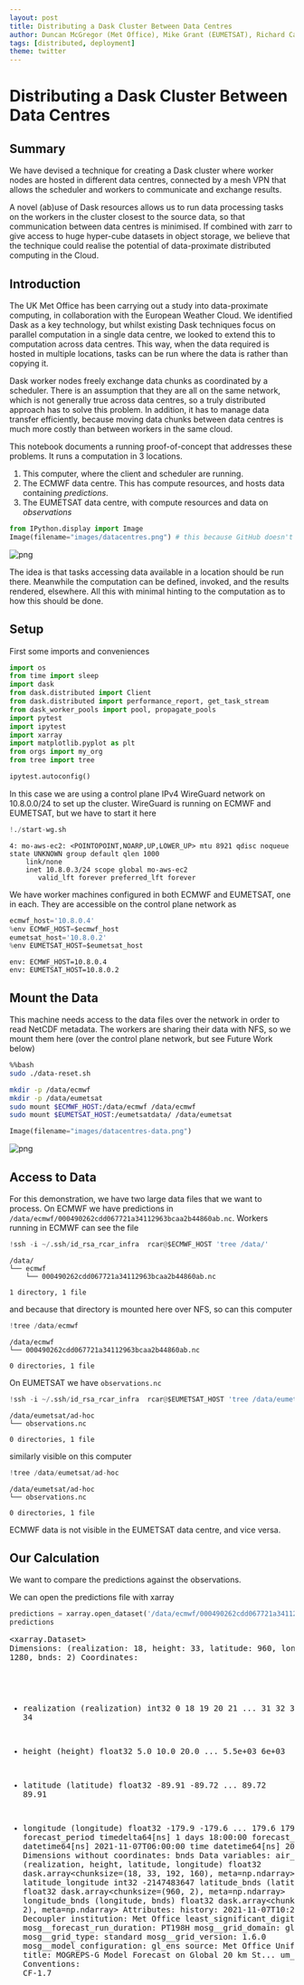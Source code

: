 ```yaml
---
layout: post
title: Distributing a Dask Cluster Between Data Centres
author: Duncan McGregor (Met Office), Mike Grant (EUMETSAT), Richard Care (Met Office) 
tags: [distributed, deployment]
theme: twitter
---
```

# Distributing a Dask Cluster Between Data Centres

## Summary

We have devised a technique for creating a Dask cluster where worker nodes are hosted in different data centres, connected by a mesh VPN that allows the scheduler and workers to communicate and exchange results. 

A novel (ab)use of Dask resources allows us to run data processing tasks on the workers in the cluster closest to the source data, so that communication between data centres is minimised. If combined with zarr to give access to huge hyper-cube datasets in object storage, we believe that the technique could realise the potential of data-proximate distributed computing in the Cloud.

## Introduction

The UK Met Office has been carrying out a study into data-proximate computing, in collaboration with the European Weather Cloud. We identified Dask as a key technology, but whilst existing Dask techniques focus on parallel computation in a single data centre, we looked to extend this to computation across data centres. This way, when the data required is hosted in multiple locations, tasks can be run where the data is rather than copying it.

Dask worker nodes freely exchange data chunks as coordinated by a scheduler. There is an assumption that they are all on the same network, which is not generally true across data centres, so a truly distributed approach has to solve this problem. In addition, it has to manage data transfer efficiently, because moving data chunks between data centres is much more costly than between workers in the same cloud.

This notebook documents a running proof-of-concept that addresses these problems. It runs a computation in 3 locations.

1. This computer, where the client and scheduler are running.
2. The ECMWF data centre. This has compute resources, and hosts data containing *predictions*.
3. The EUMETSAT data centre, with compute resources and data on *observations*


```python
from IPython.display import Image
Image(filename="images/datacentres.png") # this because GitHub doesn't render markup images in private repos
```




    
![png](/images/dask-multi-cloud_1_0.png)
    



The idea is that tasks accessing data available in a location should be run there. Meanwhile the computation can be defined, invoked, and the results rendered, elsewhere. All this with minimal hinting to the computation as to how this should be done.

## Setup 

First some imports and conveniences


```python
import os
from time import sleep
import dask
from dask.distributed import Client
from dask.distributed import performance_report, get_task_stream
from dask_worker_pools import pool, propagate_pools
import pytest
import ipytest
import xarray
import matplotlib.pyplot as plt
from orgs import my_org
from tree import tree

ipytest.autoconfig()
```

In this case we are using a control plane IPv4 WireGuard network on 10.8.0.0/24 to set up the cluster. WireGuard is running on ECMWF and EUMETSAT, but we have to start it here


```python
!./start-wg.sh
```

    4: mo-aws-ec2: <POINTOPOINT,NOARP,UP,LOWER_UP> mtu 8921 qdisc noqueue state UNKNOWN group default qlen 1000
        link/none 
        inet 10.8.0.3/24 scope global mo-aws-ec2
           valid_lft forever preferred_lft forever


We have worker machines configured in both ECMWF and EUMETSAT, one in each. They are accessible on the control plane network as


```python
ecmwf_host='10.8.0.4'
%env ECMWF_HOST=$ecmwf_host
eumetsat_host='10.8.0.2'
%env EUMETSAT_HOST=$eumetsat_host
```

    env: ECMWF_HOST=10.8.0.4
    env: EUMETSAT_HOST=10.8.0.2


## Mount the Data

This machine needs access to the data files over the network in order to read NetCDF metadata. The workers are sharing their data with NFS, so we mount them here (over the control plane network, but see Future Work below)


```bash
%%bash
sudo ./data-reset.sh

mkdir -p /data/ecmwf
mkdir -p /data/eumetsat
sudo mount $ECMWF_HOST:/data/ecmwf /data/ecmwf
sudo mount $EUMETSAT_HOST:/eumetsatdata/ /data/eumetsat
```


```python
Image(filename="images/datacentres-data.png")
```




    
![png](/images/dask-multi-cloud_11_0.png)
    



## Access to Data

For this demonstration, we have two large data files that we want to process. On ECMWF we have predictions in `/data/ecmwf/000490262cdd067721a34112963bcaa2b44860ab.nc`. Workers running in ECMWF can see the file


```python
!ssh -i ~/.ssh/id_rsa_rcar_infra  rcar@$ECMWF_HOST 'tree /data/'
```

    /data/
    └── ecmwf
        └── 000490262cdd067721a34112963bcaa2b44860ab.nc
    
    1 directory, 1 file


and because that directory is mounted here over NFS, so can this computer


```python
!tree /data/ecmwf
```

    /data/ecmwf
    └── 000490262cdd067721a34112963bcaa2b44860ab.nc
    
    0 directories, 1 file


On EUMETSAT we have `observations.nc`


```python
!ssh -i ~/.ssh/id_rsa_rcar_infra  rcar@$EUMETSAT_HOST 'tree /data/eumetsat/ad-hoc'
```

    /data/eumetsat/ad-hoc
    └── observations.nc
    
    0 directories, 1 file


similarly visible on this computer


```python
!tree /data/eumetsat/ad-hoc
```

    /data/eumetsat/ad-hoc
    └── observations.nc
    
    0 directories, 1 file


ECMWF data is not visible in the EUMETSAT data centre, and vice versa.

## Our Calculation

We want to compare the predictions against the observations.

We can open the predictions file with xarray


```python
predictions = xarray.open_dataset('/data/ecmwf/000490262cdd067721a34112963bcaa2b44860ab.nc').chunk('auto')
predictions
```




<div><svg style="position: absolute; width: 0; height: 0; overflow: hidden">
<defs>
<symbol id="icon-database" viewBox="0 0 32 32">
<path d="M16 0c-8.837 0-16 2.239-16 5v4c0 2.761 7.163 5 16 5s16-2.239 16-5v-4c0-2.761-7.163-5-16-5z"></path>
<path d="M16 17c-8.837 0-16-2.239-16-5v6c0 2.761 7.163 5 16 5s16-2.239 16-5v-6c0 2.761-7.163 5-16 5z"></path>
<path d="M16 26c-8.837 0-16-2.239-16-5v6c0 2.761 7.163 5 16 5s16-2.239 16-5v-6c0 2.761-7.163 5-16 5z"></path>
</symbol>
<symbol id="icon-file-text2" viewBox="0 0 32 32">
<path d="M28.681 7.159c-0.694-0.947-1.662-2.053-2.724-3.116s-2.169-2.030-3.116-2.724c-1.612-1.182-2.393-1.319-2.841-1.319h-15.5c-1.378 0-2.5 1.121-2.5 2.5v27c0 1.378 1.122 2.5 2.5 2.5h23c1.378 0 2.5-1.122 2.5-2.5v-19.5c0-0.448-0.137-1.23-1.319-2.841zM24.543 5.457c0.959 0.959 1.712 1.825 2.268 2.543h-4.811v-4.811c0.718 0.556 1.584 1.309 2.543 2.268zM28 29.5c0 0.271-0.229 0.5-0.5 0.5h-23c-0.271 0-0.5-0.229-0.5-0.5v-27c0-0.271 0.229-0.5 0.5-0.5 0 0 15.499-0 15.5 0v7c0 0.552 0.448 1 1 1h7v19.5z"></path>
<path d="M23 26h-14c-0.552 0-1-0.448-1-1s0.448-1 1-1h14c0.552 0 1 0.448 1 1s-0.448 1-1 1z"></path>
<path d="M23 22h-14c-0.552 0-1-0.448-1-1s0.448-1 1-1h14c0.552 0 1 0.448 1 1s-0.448 1-1 1z"></path>
<path d="M23 18h-14c-0.552 0-1-0.448-1-1s0.448-1 1-1h14c0.552 0 1 0.448 1 1s-0.448 1-1 1z"></path>
</symbol>
</defs>
</svg>
<style>/* CSS stylesheet for displaying xarray objects in jupyterlab.
 *
 */

:root {
  --xr-font-color0: var(--jp-content-font-color0, rgba(0, 0, 0, 1));
  --xr-font-color2: var(--jp-content-font-color2, rgba(0, 0, 0, 0.54));
  --xr-font-color3: var(--jp-content-font-color3, rgba(0, 0, 0, 0.38));
  --xr-border-color: var(--jp-border-color2, #e0e0e0);
  --xr-disabled-color: var(--jp-layout-color3, #bdbdbd);
  --xr-background-color: var(--jp-layout-color0, white);
  --xr-background-color-row-even: var(--jp-layout-color1, white);
  --xr-background-color-row-odd: var(--jp-layout-color2, #eeeeee);
}

html[theme=dark],
body.vscode-dark {
  --xr-font-color0: rgba(255, 255, 255, 1);
  --xr-font-color2: rgba(255, 255, 255, 0.54);
  --xr-font-color3: rgba(255, 255, 255, 0.38);
  --xr-border-color: #1F1F1F;
  --xr-disabled-color: #515151;
  --xr-background-color: #111111;
  --xr-background-color-row-even: #111111;
  --xr-background-color-row-odd: #313131;
}

.xr-wrap {
  display: block !important;
  min-width: 300px;
  max-width: 700px;
}

.xr-text-repr-fallback {
  /* fallback to plain text repr when CSS is not injected (untrusted notebook) */
  display: none;
}

.xr-header {
  padding-top: 6px;
  padding-bottom: 6px;
  margin-bottom: 4px;
  border-bottom: solid 1px var(--xr-border-color);
}

.xr-header > div,
.xr-header > ul {
  display: inline;
  margin-top: 0;
  margin-bottom: 0;
}

.xr-obj-type,
.xr-array-name {
  margin-left: 2px;
  margin-right: 10px;
}

.xr-obj-type {
  color: var(--xr-font-color2);
}

.xr-sections {
  padding-left: 0 !important;
  display: grid;
  grid-template-columns: 150px auto auto 1fr 20px 20px;
}

.xr-section-item {
  display: contents;
}

.xr-section-item input {
  display: none;
}

.xr-section-item input + label {
  color: var(--xr-disabled-color);
}

.xr-section-item input:enabled + label {
  cursor: pointer;
  color: var(--xr-font-color2);
}

.xr-section-item input:enabled + label:hover {
  color: var(--xr-font-color0);
}

.xr-section-summary {
  grid-column: 1;
  color: var(--xr-font-color2);
  font-weight: 500;
}

.xr-section-summary > span {
  display: inline-block;
  padding-left: 0.5em;
}

.xr-section-summary-in:disabled + label {
  color: var(--xr-font-color2);
}

.xr-section-summary-in + label:before {
  display: inline-block;
  content: '►';
  font-size: 11px;
  width: 15px;
  text-align: center;
}

.xr-section-summary-in:disabled + label:before {
  color: var(--xr-disabled-color);
}

.xr-section-summary-in:checked + label:before {
  content: '▼';
}

.xr-section-summary-in:checked + label > span {
  display: none;
}

.xr-section-summary,
.xr-section-inline-details {
  padding-top: 4px;
  padding-bottom: 4px;
}

.xr-section-inline-details {
  grid-column: 2 / -1;
}

.xr-section-details {
  display: none;
  grid-column: 1 / -1;
  margin-bottom: 5px;
}

.xr-section-summary-in:checked ~ .xr-section-details {
  display: contents;
}

.xr-array-wrap {
  grid-column: 1 / -1;
  display: grid;
  grid-template-columns: 20px auto;
}

.xr-array-wrap > label {
  grid-column: 1;
  vertical-align: top;
}

.xr-preview {
  color: var(--xr-font-color3);
}

.xr-array-preview,
.xr-array-data {
  padding: 0 5px !important;
  grid-column: 2;
}

.xr-array-data,
.xr-array-in:checked ~ .xr-array-preview {
  display: none;
}

.xr-array-in:checked ~ .xr-array-data,
.xr-array-preview {
  display: inline-block;
}

.xr-dim-list {
  display: inline-block !important;
  list-style: none;
  padding: 0 !important;
  margin: 0;
}

.xr-dim-list li {
  display: inline-block;
  padding: 0;
  margin: 0;
}

.xr-dim-list:before {
  content: '(';
}

.xr-dim-list:after {
  content: ')';
}

.xr-dim-list li:not(:last-child):after {
  content: ',';
  padding-right: 5px;
}

.xr-has-index {
  font-weight: bold;
}

.xr-var-list,
.xr-var-item {
  display: contents;
}

.xr-var-item > div,
.xr-var-item label,
.xr-var-item > .xr-var-name span {
  background-color: var(--xr-background-color-row-even);
  margin-bottom: 0;
}

.xr-var-item > .xr-var-name:hover span {
  padding-right: 5px;
}

.xr-var-list > li:nth-child(odd) > div,
.xr-var-list > li:nth-child(odd) > label,
.xr-var-list > li:nth-child(odd) > .xr-var-name span {
  background-color: var(--xr-background-color-row-odd);
}

.xr-var-name {
  grid-column: 1;
}

.xr-var-dims {
  grid-column: 2;
}

.xr-var-dtype {
  grid-column: 3;
  text-align: right;
  color: var(--xr-font-color2);
}

.xr-var-preview {
  grid-column: 4;
}

.xr-var-name,
.xr-var-dims,
.xr-var-dtype,
.xr-preview,
.xr-attrs dt {
  white-space: nowrap;
  overflow: hidden;
  text-overflow: ellipsis;
  padding-right: 10px;
}

.xr-var-name:hover,
.xr-var-dims:hover,
.xr-var-dtype:hover,
.xr-attrs dt:hover {
  overflow: visible;
  width: auto;
  z-index: 1;
}

.xr-var-attrs,
.xr-var-data {
  display: none;
  background-color: var(--xr-background-color) !important;
  padding-bottom: 5px !important;
}

.xr-var-attrs-in:checked ~ .xr-var-attrs,
.xr-var-data-in:checked ~ .xr-var-data {
  display: block;
}

.xr-var-data > table {
  float: right;
}

.xr-var-name span,
.xr-var-data,
.xr-attrs {
  padding-left: 25px !important;
}

.xr-attrs,
.xr-var-attrs,
.xr-var-data {
  grid-column: 1 / -1;
}

dl.xr-attrs {
  padding: 0;
  margin: 0;
  display: grid;
  grid-template-columns: 125px auto;
}

.xr-attrs dt,
.xr-attrs dd {
  padding: 0;
  margin: 0;
  float: left;
  padding-right: 10px;
  width: auto;
}

.xr-attrs dt {
  font-weight: normal;
  grid-column: 1;
}

.xr-attrs dt:hover span {
  display: inline-block;
  background: var(--xr-background-color);
  padding-right: 10px;
}

.xr-attrs dd {
  grid-column: 2;
  white-space: pre-wrap;
  word-break: break-all;
}

.xr-icon-database,
.xr-icon-file-text2 {
  display: inline-block;
  vertical-align: middle;
  width: 1em;
  height: 1.5em !important;
  stroke-width: 0;
  stroke: currentColor;
  fill: currentColor;
}
</style><pre class='xr-text-repr-fallback'>&lt;xarray.Dataset&gt;
Dimensions:                  (realization: 18, height: 33, latitude: 960,
                              longitude: 1280, bnds: 2)
Coordinates:
  * realization              (realization) int32 0 18 19 20 21 ... 31 32 33 34
  * height                   (height) float32 5.0 10.0 20.0 ... 5.5e+03 6e+03
  * latitude                 (latitude) float32 -89.91 -89.72 ... 89.72 89.91
  * longitude                (longitude) float32 -179.9 -179.6 ... 179.6 179.9
    forecast_period          timedelta64[ns] 1 days 18:00:00
    forecast_reference_time  datetime64[ns] 2021-11-07T06:00:00
    time                     datetime64[ns] 2021-11-09
Dimensions without coordinates: bnds
Data variables:
    air_pressure             (realization, height, latitude, longitude) float32 dask.array&lt;chunksize=(18, 33, 192, 160), meta=np.ndarray&gt;
    latitude_longitude       int32 -2147483647
    latitude_bnds            (latitude, bnds) float32 dask.array&lt;chunksize=(960, 2), meta=np.ndarray&gt;
    longitude_bnds           (longitude, bnds) float32 dask.array&lt;chunksize=(1280, 2), meta=np.ndarray&gt;
Attributes:
    history:                      2021-11-07T10:27:38Z: StaGE Decoupler
    institution:                  Met Office
    least_significant_digit:      1
    mosg__forecast_run_duration:  PT198H
    mosg__grid_domain:            global
    mosg__grid_type:              standard
    mosg__grid_version:           1.6.0
    mosg__model_configuration:    gl_ens
    source:                       Met Office Unified Model
    title:                        MOGREPS-G Model Forecast on Global 20 km St...
    um_version:                   11.5
    Conventions:                  CF-1.7</pre><div class='xr-wrap' style='display:none'><div class='xr-header'><div class='xr-obj-type'>xarray.Dataset</div></div><ul class='xr-sections'><li class='xr-section-item'><input id='section-bc5449f0-90af-424e-9f0b-ad7b4a4cff2a' class='xr-section-summary-in' type='checkbox' disabled ><label for='section-bc5449f0-90af-424e-9f0b-ad7b4a4cff2a' class='xr-section-summary'  title='Expand/collapse section'>Dimensions:</label><div class='xr-section-inline-details'><ul class='xr-dim-list'><li><span class='xr-has-index'>realization</span>: 18</li><li><span class='xr-has-index'>height</span>: 33</li><li><span class='xr-has-index'>latitude</span>: 960</li><li><span class='xr-has-index'>longitude</span>: 1280</li><li><span>bnds</span>: 2</li></ul></div><div class='xr-section-details'></div></li><li class='xr-section-item'><input id='section-4e207e47-315a-4558-be61-213bf59d8304' class='xr-section-summary-in' type='checkbox'  checked><label for='section-4e207e47-315a-4558-be61-213bf59d8304' class='xr-section-summary' >Coordinates: <span>(7)</span></label><div class='xr-section-inline-details'></div><div class='xr-section-details'><ul class='xr-var-list'><li class='xr-var-item'><div class='xr-var-name'><span class='xr-has-index'>realization</span></div><div class='xr-var-dims'>(realization)</div><div class='xr-var-dtype'>int32</div><div class='xr-var-preview xr-preview'>0 18 19 20 21 22 ... 30 31 32 33 34</div><input id='attrs-f467d78b-95be-4c55-9e92-6d4899a192ed' class='xr-var-attrs-in' type='checkbox' ><label for='attrs-f467d78b-95be-4c55-9e92-6d4899a192ed' title='Show/Hide attributes'><svg class='icon xr-icon-file-text2'><use xlink:href='#icon-file-text2'></use></svg></label><input id='data-c16b4df1-fcc4-42f4-a489-d36547174cb9' class='xr-var-data-in' type='checkbox'><label for='data-c16b4df1-fcc4-42f4-a489-d36547174cb9' title='Show/Hide data repr'><svg class='icon xr-icon-database'><use xlink:href='#icon-database'></use></svg></label><div class='xr-var-attrs'><dl class='xr-attrs'><dt><span>units :</span></dt><dd>1</dd><dt><span>standard_name :</span></dt><dd>realization</dd></dl></div><div class='xr-var-data'><pre>array([ 0, 18, 19, 20, 21, 22, 23, 24, 25, 26, 27, 28, 29, 30, 31, 32, 33, 34],
      dtype=int32)</pre></div></li><li class='xr-var-item'><div class='xr-var-name'><span class='xr-has-index'>height</span></div><div class='xr-var-dims'>(height)</div><div class='xr-var-dtype'>float32</div><div class='xr-var-preview xr-preview'>5.0 10.0 20.0 ... 5.5e+03 6e+03</div><input id='attrs-ad48af67-f146-409b-af6d-dbda8aa9234e' class='xr-var-attrs-in' type='checkbox' ><label for='attrs-ad48af67-f146-409b-af6d-dbda8aa9234e' title='Show/Hide attributes'><svg class='icon xr-icon-file-text2'><use xlink:href='#icon-file-text2'></use></svg></label><input id='data-a0250811-cf45-4916-a28c-c4ea418c64cd' class='xr-var-data-in' type='checkbox'><label for='data-a0250811-cf45-4916-a28c-c4ea418c64cd' title='Show/Hide data repr'><svg class='icon xr-icon-database'><use xlink:href='#icon-database'></use></svg></label><div class='xr-var-attrs'><dl class='xr-attrs'><dt><span>axis :</span></dt><dd>Z</dd><dt><span>units :</span></dt><dd>m</dd><dt><span>standard_name :</span></dt><dd>height</dd><dt><span>positive :</span></dt><dd>up</dd></dl></div><div class='xr-var-data'><pre>array([5.00e+00, 1.00e+01, 2.00e+01, 3.00e+01, 5.00e+01, 7.50e+01, 1.00e+02,
       1.50e+02, 2.00e+02, 2.50e+02, 3.00e+02, 4.00e+02, 5.00e+02, 6.00e+02,
       7.00e+02, 8.00e+02, 1.00e+03, 1.25e+03, 1.50e+03, 1.75e+03, 2.00e+03,
       2.25e+03, 2.50e+03, 2.75e+03, 3.00e+03, 3.25e+03, 3.50e+03, 3.75e+03,
       4.00e+03, 4.50e+03, 5.00e+03, 5.50e+03, 6.00e+03], dtype=float32)</pre></div></li><li class='xr-var-item'><div class='xr-var-name'><span class='xr-has-index'>latitude</span></div><div class='xr-var-dims'>(latitude)</div><div class='xr-var-dtype'>float32</div><div class='xr-var-preview xr-preview'>-89.91 -89.72 ... 89.72 89.91</div><input id='attrs-bad4c20c-56e5-44a8-b568-d65cc2455d04' class='xr-var-attrs-in' type='checkbox' ><label for='attrs-bad4c20c-56e5-44a8-b568-d65cc2455d04' title='Show/Hide attributes'><svg class='icon xr-icon-file-text2'><use xlink:href='#icon-file-text2'></use></svg></label><input id='data-a0ddf18b-51a1-4c71-b633-f3f72fe442ee' class='xr-var-data-in' type='checkbox'><label for='data-a0ddf18b-51a1-4c71-b633-f3f72fe442ee' title='Show/Hide data repr'><svg class='icon xr-icon-database'><use xlink:href='#icon-database'></use></svg></label><div class='xr-var-attrs'><dl class='xr-attrs'><dt><span>axis :</span></dt><dd>Y</dd><dt><span>bounds :</span></dt><dd>latitude_bnds</dd><dt><span>units :</span></dt><dd>degrees_north</dd><dt><span>standard_name :</span></dt><dd>latitude</dd></dl></div><div class='xr-var-data'><pre>array([-89.90625, -89.71875, -89.53125, ...,  89.53125,  89.71875,  89.90625],
      dtype=float32)</pre></div></li><li class='xr-var-item'><div class='xr-var-name'><span class='xr-has-index'>longitude</span></div><div class='xr-var-dims'>(longitude)</div><div class='xr-var-dtype'>float32</div><div class='xr-var-preview xr-preview'>-179.9 -179.6 ... 179.6 179.9</div><input id='attrs-9fc5cef3-d210-4699-b38c-21e0b3a2338c' class='xr-var-attrs-in' type='checkbox' ><label for='attrs-9fc5cef3-d210-4699-b38c-21e0b3a2338c' title='Show/Hide attributes'><svg class='icon xr-icon-file-text2'><use xlink:href='#icon-file-text2'></use></svg></label><input id='data-891400b1-59f7-4fb0-8342-15533870b184' class='xr-var-data-in' type='checkbox'><label for='data-891400b1-59f7-4fb0-8342-15533870b184' title='Show/Hide data repr'><svg class='icon xr-icon-database'><use xlink:href='#icon-database'></use></svg></label><div class='xr-var-attrs'><dl class='xr-attrs'><dt><span>axis :</span></dt><dd>X</dd><dt><span>bounds :</span></dt><dd>longitude_bnds</dd><dt><span>units :</span></dt><dd>degrees_east</dd><dt><span>standard_name :</span></dt><dd>longitude</dd></dl></div><div class='xr-var-data'><pre>array([-179.85938, -179.57812, -179.29688, ...,  179.29688,  179.57812,
        179.85938], dtype=float32)</pre></div></li><li class='xr-var-item'><div class='xr-var-name'><span>forecast_period</span></div><div class='xr-var-dims'>()</div><div class='xr-var-dtype'>timedelta64[ns]</div><div class='xr-var-preview xr-preview'>...</div><input id='attrs-097bdf81-3e25-4f4b-a430-7b516dd41589' class='xr-var-attrs-in' type='checkbox' ><label for='attrs-097bdf81-3e25-4f4b-a430-7b516dd41589' title='Show/Hide attributes'><svg class='icon xr-icon-file-text2'><use xlink:href='#icon-file-text2'></use></svg></label><input id='data-7b303ac7-0735-4c09-be12-22ad4181f35e' class='xr-var-data-in' type='checkbox'><label for='data-7b303ac7-0735-4c09-be12-22ad4181f35e' title='Show/Hide data repr'><svg class='icon xr-icon-database'><use xlink:href='#icon-database'></use></svg></label><div class='xr-var-attrs'><dl class='xr-attrs'><dt><span>standard_name :</span></dt><dd>forecast_period</dd></dl></div><div class='xr-var-data'><pre>array(151200000000000, dtype=&#x27;timedelta64[ns]&#x27;)</pre></div></li><li class='xr-var-item'><div class='xr-var-name'><span>forecast_reference_time</span></div><div class='xr-var-dims'>()</div><div class='xr-var-dtype'>datetime64[ns]</div><div class='xr-var-preview xr-preview'>...</div><input id='attrs-64375de8-d63f-4cb3-bbbf-19f6ec5f7810' class='xr-var-attrs-in' type='checkbox' ><label for='attrs-64375de8-d63f-4cb3-bbbf-19f6ec5f7810' title='Show/Hide attributes'><svg class='icon xr-icon-file-text2'><use xlink:href='#icon-file-text2'></use></svg></label><input id='data-6a1c76f6-7f32-446d-b74c-92b6bd899bfb' class='xr-var-data-in' type='checkbox'><label for='data-6a1c76f6-7f32-446d-b74c-92b6bd899bfb' title='Show/Hide data repr'><svg class='icon xr-icon-database'><use xlink:href='#icon-database'></use></svg></label><div class='xr-var-attrs'><dl class='xr-attrs'><dt><span>standard_name :</span></dt><dd>forecast_reference_time</dd></dl></div><div class='xr-var-data'><pre>array(&#x27;2021-11-07T06:00:00.000000000&#x27;, dtype=&#x27;datetime64[ns]&#x27;)</pre></div></li><li class='xr-var-item'><div class='xr-var-name'><span>time</span></div><div class='xr-var-dims'>()</div><div class='xr-var-dtype'>datetime64[ns]</div><div class='xr-var-preview xr-preview'>...</div><input id='attrs-0ed67550-bfe1-4076-89d1-25eacdff7b5c' class='xr-var-attrs-in' type='checkbox' ><label for='attrs-0ed67550-bfe1-4076-89d1-25eacdff7b5c' title='Show/Hide attributes'><svg class='icon xr-icon-file-text2'><use xlink:href='#icon-file-text2'></use></svg></label><input id='data-7461847b-4b9b-4933-bfde-d2d93072907b' class='xr-var-data-in' type='checkbox'><label for='data-7461847b-4b9b-4933-bfde-d2d93072907b' title='Show/Hide data repr'><svg class='icon xr-icon-database'><use xlink:href='#icon-database'></use></svg></label><div class='xr-var-attrs'><dl class='xr-attrs'><dt><span>standard_name :</span></dt><dd>time</dd></dl></div><div class='xr-var-data'><pre>array(&#x27;2021-11-09T00:00:00.000000000&#x27;, dtype=&#x27;datetime64[ns]&#x27;)</pre></div></li></ul></div></li><li class='xr-section-item'><input id='section-fa78e40d-9f37-43f6-b3cd-6dda9b583822' class='xr-section-summary-in' type='checkbox'  checked><label for='section-fa78e40d-9f37-43f6-b3cd-6dda9b583822' class='xr-section-summary' >Data variables: <span>(4)</span></label><div class='xr-section-inline-details'></div><div class='xr-section-details'><ul class='xr-var-list'><li class='xr-var-item'><div class='xr-var-name'><span>air_pressure</span></div><div class='xr-var-dims'>(realization, height, latitude, longitude)</div><div class='xr-var-dtype'>float32</div><div class='xr-var-preview xr-preview'>dask.array&lt;chunksize=(18, 33, 192, 160), meta=np.ndarray&gt;</div><input id='attrs-2841fe2e-3f47-40dd-a5b2-d1e39f6352e6' class='xr-var-attrs-in' type='checkbox' ><label for='attrs-2841fe2e-3f47-40dd-a5b2-d1e39f6352e6' title='Show/Hide attributes'><svg class='icon xr-icon-file-text2'><use xlink:href='#icon-file-text2'></use></svg></label><input id='data-c2ee6615-74ea-4c7f-b968-7b01e175de9d' class='xr-var-data-in' type='checkbox'><label for='data-c2ee6615-74ea-4c7f-b968-7b01e175de9d' title='Show/Hide data repr'><svg class='icon xr-icon-database'><use xlink:href='#icon-database'></use></svg></label><div class='xr-var-attrs'><dl class='xr-attrs'><dt><span>standard_name :</span></dt><dd>air_pressure</dd><dt><span>units :</span></dt><dd>Pa</dd><dt><span>grid_mapping :</span></dt><dd>latitude_longitude</dd></dl></div><div class='xr-var-data'><table>
    <tr>
        <td>
            <table>
                <thead>
                    <tr>
                        <td> </td>
                        <th> Array </th>
                        <th> Chunk </th>
                    </tr>
                </thead>
                <tbody>

                    <tr>
                        <th> Bytes </th>
                        <td> 2.72 GiB </td>
                        <td> 69.61 MiB </td>
                    </tr>

                    <tr>
                        <th> Shape </th>
                        <td> (18, 33, 960, 1280) </td>
                        <td> (18, 33, 192, 160) </td>
                    </tr>
                    <tr>
                        <th> Count </th>
                        <td> 41 Tasks </td>
                        <td> 40 Chunks </td>
                    </tr>
                    <tr>
                    <th> Type </th>
                    <td> float32 </td>
                    <td> numpy.ndarray </td>
                    </tr>
                </tbody>
            </table>
        </td>
        <td>
        <svg width="381" height="157" style="stroke:rgb(0,0,0);stroke-width:1" >

  <!-- Horizontal lines -->
  <line x1="0" y1="0" x2="27" y2="0" style="stroke-width:2" />
  <line x1="0" y1="25" x2="27" y2="25" style="stroke-width:2" />

  <!-- Vertical lines -->
  <line x1="0" y1="0" x2="0" y2="25" style="stroke-width:2" />
  <line x1="27" y1="0" x2="27" y2="25" style="stroke-width:2" />

  <!-- Colored Rectangle -->
  <polygon points="0.0,0.0 27.118768537103147,0.0 27.118768537103147,25.412616514582485 0.0,25.412616514582485" style="fill:#ECB172A0;stroke-width:0"/>

  <!-- Text -->
  <text x="13.559384" y="45.412617" font-size="1.0rem" font-weight="100" text-anchor="middle" >18</text>
  <text x="47.118769" y="12.706308" font-size="1.0rem" font-weight="100" text-anchor="middle" transform="rotate(0,47.118769,12.706308)">1</text>


  <!-- Horizontal lines -->
  <line x1="97" y1="0" x2="114" y2="17" style="stroke-width:2" />
  <line x1="97" y1="18" x2="114" y2="35" />
  <line x1="97" y1="36" x2="114" y2="53" />
  <line x1="97" y1="54" x2="114" y2="71" />
  <line x1="97" y1="72" x2="114" y2="89" />
  <line x1="97" y1="90" x2="114" y2="107" style="stroke-width:2" />

  <!-- Vertical lines -->
  <line x1="97" y1="0" x2="97" y2="90" style="stroke-width:2" />
  <line x1="114" y1="17" x2="114" y2="107" style="stroke-width:2" />

  <!-- Colored Rectangle -->
  <polygon points="97.0,0.0 114.93626877434578,17.93626877434578 114.93626877434578,107.93626877434578 97.0,90.0" style="fill:#ECB172A0;stroke-width:0"/>

  <!-- Horizontal lines -->
  <line x1="97" y1="0" x2="217" y2="0" style="stroke-width:2" />
  <line x1="114" y1="17" x2="234" y2="17" style="stroke-width:2" />

  <!-- Vertical lines -->
  <line x1="97" y1="0" x2="114" y2="17" style="stroke-width:2" />
  <line x1="112" y1="0" x2="129" y2="17" />
  <line x1="127" y1="0" x2="144" y2="17" />
  <line x1="142" y1="0" x2="159" y2="17" />
  <line x1="157" y1="0" x2="174" y2="17" />
  <line x1="172" y1="0" x2="189" y2="17" />
  <line x1="187" y1="0" x2="204" y2="17" />
  <line x1="202" y1="0" x2="219" y2="17" />
  <line x1="217" y1="0" x2="234" y2="17" style="stroke-width:2" />

  <!-- Colored Rectangle -->
  <polygon points="97.0,0.0 217.0,0.0 234.9362687743458,17.93626877434578 114.93626877434578,17.93626877434578" style="fill:#ECB172A0;stroke-width:0"/>

  <!-- Horizontal lines -->
  <line x1="114" y1="17" x2="234" y2="17" style="stroke-width:2" />
  <line x1="114" y1="35" x2="234" y2="35" />
  <line x1="114" y1="53" x2="234" y2="53" />
  <line x1="114" y1="71" x2="234" y2="71" />
  <line x1="114" y1="89" x2="234" y2="89" />
  <line x1="114" y1="107" x2="234" y2="107" style="stroke-width:2" />

  <!-- Vertical lines -->
  <line x1="114" y1="17" x2="114" y2="107" style="stroke-width:2" />
  <line x1="129" y1="17" x2="129" y2="107" />
  <line x1="144" y1="17" x2="144" y2="107" />
  <line x1="159" y1="17" x2="159" y2="107" />
  <line x1="174" y1="17" x2="174" y2="107" />
  <line x1="189" y1="17" x2="189" y2="107" />
  <line x1="204" y1="17" x2="204" y2="107" />
  <line x1="219" y1="17" x2="219" y2="107" />
  <line x1="234" y1="17" x2="234" y2="107" style="stroke-width:2" />

  <!-- Colored Rectangle -->
  <polygon points="114.93626877434578,17.93626877434578 234.93626877434576,17.93626877434578 234.93626877434576,107.93626877434578 114.93626877434578,107.93626877434578" style="fill:#ECB172A0;stroke-width:0"/>

  <!-- Text -->
  <text x="174.936269" y="127.936269" font-size="1.0rem" font-weight="100" text-anchor="middle" >1280</text>
  <text x="254.936269" y="62.936269" font-size="1.0rem" font-weight="100" text-anchor="middle" transform="rotate(-90,254.936269,62.936269)">960</text>
  <text x="95.968134" y="118.968134" font-size="1.0rem" font-weight="100" text-anchor="middle" transform="rotate(45,95.968134,118.968134)">33</text>
</svg>
        </td>
    </tr>
</table></div></li><li class='xr-var-item'><div class='xr-var-name'><span>latitude_longitude</span></div><div class='xr-var-dims'>()</div><div class='xr-var-dtype'>int32</div><div class='xr-var-preview xr-preview'>...</div><input id='attrs-72108f39-8c1f-4307-b12d-bb65d4050b9b' class='xr-var-attrs-in' type='checkbox' ><label for='attrs-72108f39-8c1f-4307-b12d-bb65d4050b9b' title='Show/Hide attributes'><svg class='icon xr-icon-file-text2'><use xlink:href='#icon-file-text2'></use></svg></label><input id='data-7a575ffc-1140-4eec-8c1c-c83b59ba7a66' class='xr-var-data-in' type='checkbox'><label for='data-7a575ffc-1140-4eec-8c1c-c83b59ba7a66' title='Show/Hide data repr'><svg class='icon xr-icon-database'><use xlink:href='#icon-database'></use></svg></label><div class='xr-var-attrs'><dl class='xr-attrs'><dt><span>grid_mapping_name :</span></dt><dd>latitude_longitude</dd><dt><span>longitude_of_prime_meridian :</span></dt><dd>0.0</dd><dt><span>earth_radius :</span></dt><dd>6371229.0</dd></dl></div><div class='xr-var-data'><pre>array(-2147483647, dtype=int32)</pre></div></li><li class='xr-var-item'><div class='xr-var-name'><span>latitude_bnds</span></div><div class='xr-var-dims'>(latitude, bnds)</div><div class='xr-var-dtype'>float32</div><div class='xr-var-preview xr-preview'>dask.array&lt;chunksize=(960, 2), meta=np.ndarray&gt;</div><input id='attrs-9d990590-82ce-4e87-9361-ad78fe3fb359' class='xr-var-attrs-in' type='checkbox' disabled><label for='attrs-9d990590-82ce-4e87-9361-ad78fe3fb359' title='Show/Hide attributes'><svg class='icon xr-icon-file-text2'><use xlink:href='#icon-file-text2'></use></svg></label><input id='data-4d4432d5-5261-43f7-b040-b56fb0e36609' class='xr-var-data-in' type='checkbox'><label for='data-4d4432d5-5261-43f7-b040-b56fb0e36609' title='Show/Hide data repr'><svg class='icon xr-icon-database'><use xlink:href='#icon-database'></use></svg></label><div class='xr-var-attrs'><dl class='xr-attrs'></dl></div><div class='xr-var-data'><table>
    <tr>
        <td>
            <table>
                <thead>
                    <tr>
                        <td> </td>
                        <th> Array </th>
                        <th> Chunk </th>
                    </tr>
                </thead>
                <tbody>

                    <tr>
                        <th> Bytes </th>
                        <td> 7.50 kiB </td>
                        <td> 7.50 kiB </td>
                    </tr>

                    <tr>
                        <th> Shape </th>
                        <td> (960, 2) </td>
                        <td> (960, 2) </td>
                    </tr>
                    <tr>
                        <th> Count </th>
                        <td> 2 Tasks </td>
                        <td> 1 Chunks </td>
                    </tr>
                    <tr>
                    <th> Type </th>
                    <td> float32 </td>
                    <td> numpy.ndarray </td>
                    </tr>
                </tbody>
            </table>
        </td>
        <td>
        <svg width="75" height="170" style="stroke:rgb(0,0,0);stroke-width:1" >

  <!-- Horizontal lines -->
  <line x1="0" y1="0" x2="25" y2="0" style="stroke-width:2" />
  <line x1="0" y1="120" x2="25" y2="120" style="stroke-width:2" />

  <!-- Vertical lines -->
  <line x1="0" y1="0" x2="0" y2="120" style="stroke-width:2" />
  <line x1="25" y1="0" x2="25" y2="120" style="stroke-width:2" />

  <!-- Colored Rectangle -->
  <polygon points="0.0,0.0 25.412616514582485,0.0 25.412616514582485,120.0 0.0,120.0" style="fill:#ECB172A0;stroke-width:0"/>

  <!-- Text -->
  <text x="12.706308" y="140.000000" font-size="1.0rem" font-weight="100" text-anchor="middle" >2</text>
  <text x="45.412617" y="60.000000" font-size="1.0rem" font-weight="100" text-anchor="middle" transform="rotate(-90,45.412617,60.000000)">960</text>
</svg>
        </td>
    </tr>
</table></div></li><li class='xr-var-item'><div class='xr-var-name'><span>longitude_bnds</span></div><div class='xr-var-dims'>(longitude, bnds)</div><div class='xr-var-dtype'>float32</div><div class='xr-var-preview xr-preview'>dask.array&lt;chunksize=(1280, 2), meta=np.ndarray&gt;</div><input id='attrs-4ed079f1-2982-46c9-b6bb-c4cd14003c45' class='xr-var-attrs-in' type='checkbox' disabled><label for='attrs-4ed079f1-2982-46c9-b6bb-c4cd14003c45' title='Show/Hide attributes'><svg class='icon xr-icon-file-text2'><use xlink:href='#icon-file-text2'></use></svg></label><input id='data-8a086866-f347-442c-8273-d5b42fd49a2b' class='xr-var-data-in' type='checkbox'><label for='data-8a086866-f347-442c-8273-d5b42fd49a2b' title='Show/Hide data repr'><svg class='icon xr-icon-database'><use xlink:href='#icon-database'></use></svg></label><div class='xr-var-attrs'><dl class='xr-attrs'></dl></div><div class='xr-var-data'><table>
    <tr>
        <td>
            <table>
                <thead>
                    <tr>
                        <td> </td>
                        <th> Array </th>
                        <th> Chunk </th>
                    </tr>
                </thead>
                <tbody>

                    <tr>
                        <th> Bytes </th>
                        <td> 10.00 kiB </td>
                        <td> 10.00 kiB </td>
                    </tr>

                    <tr>
                        <th> Shape </th>
                        <td> (1280, 2) </td>
                        <td> (1280, 2) </td>
                    </tr>
                    <tr>
                        <th> Count </th>
                        <td> 2 Tasks </td>
                        <td> 1 Chunks </td>
                    </tr>
                    <tr>
                    <th> Type </th>
                    <td> float32 </td>
                    <td> numpy.ndarray </td>
                    </tr>
                </tbody>
            </table>
        </td>
        <td>
        <svg width="75" height="170" style="stroke:rgb(0,0,0);stroke-width:1" >

  <!-- Horizontal lines -->
  <line x1="0" y1="0" x2="25" y2="0" style="stroke-width:2" />
  <line x1="0" y1="120" x2="25" y2="120" style="stroke-width:2" />

  <!-- Vertical lines -->
  <line x1="0" y1="0" x2="0" y2="120" style="stroke-width:2" />
  <line x1="25" y1="0" x2="25" y2="120" style="stroke-width:2" />

  <!-- Colored Rectangle -->
  <polygon points="0.0,0.0 25.412616514582485,0.0 25.412616514582485,120.0 0.0,120.0" style="fill:#ECB172A0;stroke-width:0"/>

  <!-- Text -->
  <text x="12.706308" y="140.000000" font-size="1.0rem" font-weight="100" text-anchor="middle" >2</text>
  <text x="45.412617" y="60.000000" font-size="1.0rem" font-weight="100" text-anchor="middle" transform="rotate(-90,45.412617,60.000000)">1280</text>
</svg>
        </td>
    </tr>
</table></div></li></ul></div></li><li class='xr-section-item'><input id='section-fb51b9bd-076c-4e4b-87fe-94dff191209e' class='xr-section-summary-in' type='checkbox'  ><label for='section-fb51b9bd-076c-4e4b-87fe-94dff191209e' class='xr-section-summary' >Attributes: <span>(12)</span></label><div class='xr-section-inline-details'></div><div class='xr-section-details'><dl class='xr-attrs'><dt><span>history :</span></dt><dd>2021-11-07T10:27:38Z: StaGE Decoupler</dd><dt><span>institution :</span></dt><dd>Met Office</dd><dt><span>least_significant_digit :</span></dt><dd>1</dd><dt><span>mosg__forecast_run_duration :</span></dt><dd>PT198H</dd><dt><span>mosg__grid_domain :</span></dt><dd>global</dd><dt><span>mosg__grid_type :</span></dt><dd>standard</dd><dt><span>mosg__grid_version :</span></dt><dd>1.6.0</dd><dt><span>mosg__model_configuration :</span></dt><dd>gl_ens</dd><dt><span>source :</span></dt><dd>Met Office Unified Model</dd><dt><span>title :</span></dt><dd>MOGREPS-G Model Forecast on Global 20 km Standard Grid</dd><dt><span>um_version :</span></dt><dd>11.5</dd><dt><span>Conventions :</span></dt><dd>CF-1.7</dd></dl></div></li></ul></div></div>



Dask code running on this machine has read the metadata for the file via NFS. 

Likewise we can see the observations, so we can perform a calculation locally. Here we average the predictions over the realisations and then compare them with the observations at a particular height. (This is a deliberately inefficient calculation, as we could average at only the required height, but this is pedagogical.)


```python
%%time
def scope():
    client = Client()
    predictions = xarray.open_dataset('/data/ecmwf/000490262cdd067721a34112963bcaa2b44860ab.nc').chunk('auto')
    observations = xarray.open_dataset('/data/eumetsat/ad-hoc/observations.nc').chunk('auto')    

    averages = predictions.mean('realization')
    diff = averages.isel(height=10) - observations
    diff.compute()
    
#scope()    
```

    CPU times: user 7 µs, sys: 1 µs, total: 8 µs
    Wall time: 11.7 µs


When we uncomment `scope()` and actually run this, it takes some 18 minutes to complete! Accessing the data over NFS between data centres (we run this notebook in  AWS) is just too slow.

Instead we should obviously run the Dask tasks where the data is. We can do that on a Dask cluster.

## Running Up a Cluster

The cluster is run up with a single command. It takes a while though


```python
import subprocess

scheduler_process = subprocess.Popen([
        '../dask_multicloud/start-cluster.sh', 
        f"rcar@{ecmwf_host}",
        f"rcar@{eumetsat_host}"
    ])
```

    [#] ip link add dasklocal type wireguard
    [#] wg setconf dasklocal /dev/fd/63
    [#] ip -6 address add fda5:c0ff:eeee:0::1/64 dev dasklocal
    [#] ip link set mtu 1420 up dev dasklocal
    [#] ip -6 route add fda5:c0ff:eeee:2::/64 dev dasklocal
    [#] ip -6 route add fda5:c0ff:eeee:1::/64 dev dasklocal
    2022-06-21 13:56:19,720 - distributed.scheduler - INFO - -----------------------------------------------
    2022-06-21 13:56:20,930 - distributed.http.proxy - INFO - To route to workers diagnostics web server please install jupyter-server-proxy: python -m pip install jupyter-server-proxy
    2022-06-21 13:56:20,980 - distributed.scheduler - INFO - -----------------------------------------------
    2022-06-21 13:56:20,982 - distributed.scheduler - INFO - Clear task state
    2022-06-21 13:56:20,982 - distributed.scheduler - INFO -   Scheduler at:     tcp://172.17.0.2:8786
    2022-06-21 13:56:20,983 - distributed.scheduler - INFO -   dashboard at:                     :8787
    2022-06-21 13:56:57,120 - distributed.comm.tcp - INFO - Connection from tcp://[fda5:c0ff:eeee:1::11]:45682 closed before handshake completed
    2022-06-21 13:56:57,120 - distributed.comm.tcp - INFO - Connection from tcp://[fda5:c0ff:eeee:1::11]:45680 closed before handshake completed
    2022-06-21 13:56:57,120 - distributed.comm.tcp - INFO - Connection from tcp://[fda5:c0ff:eeee:1::11]:45686 closed before handshake completed
    2022-06-21 13:56:57,120 - distributed.comm.tcp - INFO - Connection from tcp://[fda5:c0ff:eeee:1::11]:45684 closed before handshake completed
    2022-06-21 13:56:58,646 - distributed.scheduler - INFO - Register worker <WorkerState 'tcp://[fda5:c0ff:eeee:1::11]:41105', name: ecmwf-1-3, status: undefined, memory: 0, processing: 0>
    2022-06-21 13:56:58,652 - distributed.scheduler - INFO - Starting worker compute stream, tcp://[fda5:c0ff:eeee:1::11]:41105
    2022-06-21 13:56:58,652 - distributed.core - INFO - Starting established connection
    2022-06-21 13:56:58,655 - distributed.scheduler - INFO - Register worker <WorkerState 'tcp://[fda5:c0ff:eeee:1::11]:35691', name: ecmwf-1-1, status: undefined, memory: 0, processing: 0>
    2022-06-21 13:56:58,656 - distributed.scheduler - INFO - Starting worker compute stream, tcp://[fda5:c0ff:eeee:1::11]:35691
    2022-06-21 13:56:58,657 - distributed.core - INFO - Starting established connection
    2022-06-21 13:56:58,659 - distributed.scheduler - INFO - Register worker <WorkerState 'tcp://[fda5:c0ff:eeee:1::11]:33535', name: ecmwf-1-2, status: undefined, memory: 0, processing: 0>
    2022-06-21 13:56:58,659 - distributed.scheduler - INFO - Starting worker compute stream, tcp://[fda5:c0ff:eeee:1::11]:33535
    2022-06-21 13:56:58,660 - distributed.core - INFO - Starting established connection
    2022-06-21 13:56:58,660 - distributed.scheduler - INFO - Register worker <WorkerState 'tcp://[fda5:c0ff:eeee:1::11]:46195', name: ecmwf-1-0, status: undefined, memory: 0, processing: 0>
    2022-06-21 13:56:58,661 - distributed.scheduler - INFO - Starting worker compute stream, tcp://[fda5:c0ff:eeee:1::11]:46195
    2022-06-21 13:56:58,661 - distributed.core - INFO - Starting established connection
    2022-06-21 13:57:02,321 - distributed.comm.tcp - INFO - Connection from tcp://[fda5:c0ff:eeee:2::11]:38446 closed before handshake completed
    2022-06-21 13:57:02,322 - distributed.comm.tcp - INFO - Connection from tcp://[fda5:c0ff:eeee:2::11]:38450 closed before handshake completed
    2022-06-21 13:57:02,322 - distributed.comm.tcp - INFO - Connection from tcp://[fda5:c0ff:eeee:2::11]:38448 closed before handshake completed
    2022-06-21 13:57:02,322 - distributed.comm.tcp - INFO - Connection from tcp://[fda5:c0ff:eeee:2::11]:38452 closed before handshake completed
    2022-06-21 13:57:02,366 - distributed.scheduler - INFO - Register worker <WorkerState 'tcp://[fda5:c0ff:eeee:2::11]:39763', name: eumetsat-2-0, status: undefined, memory: 0, processing: 0>
    2022-06-21 13:57:02,367 - distributed.scheduler - INFO - Starting worker compute stream, tcp://[fda5:c0ff:eeee:2::11]:39763
    2022-06-21 13:57:02,371 - distributed.core - INFO - Starting established connection
    2022-06-21 13:57:02,371 - distributed.scheduler - INFO - Register worker <WorkerState 'tcp://[fda5:c0ff:eeee:2::11]:37067', name: eumetsat-2-2, status: undefined, memory: 0, processing: 0>
    2022-06-21 13:57:02,372 - distributed.scheduler - INFO - Starting worker compute stream, tcp://[fda5:c0ff:eeee:2::11]:37067
    2022-06-21 13:57:02,372 - distributed.core - INFO - Starting established connection
    2022-06-21 13:57:02,376 - distributed.scheduler - INFO - Register worker <WorkerState 'tcp://[fda5:c0ff:eeee:2::11]:38063', name: eumetsat-2-1, status: undefined, memory: 0, processing: 0>
    2022-06-21 13:57:02,378 - distributed.scheduler - INFO - Starting worker compute stream, tcp://[fda5:c0ff:eeee:2::11]:38063
    2022-06-21 13:57:02,379 - distributed.core - INFO - Starting established connection
    2022-06-21 13:57:02,381 - distributed.scheduler - INFO - Register worker <WorkerState 'tcp://[fda5:c0ff:eeee:2::11]:36731', name: eumetsat-2-3, status: undefined, memory: 0, processing: 0>
    2022-06-21 13:57:02,382 - distributed.scheduler - INFO - Starting worker compute stream, tcp://[fda5:c0ff:eeee:2::11]:36731
    2022-06-21 13:57:02,382 - distributed.core - INFO - Starting established connection


We need to wait for 8 `distributed.core - INFO - Starting established connection` lines - one from each of 4 worker processes on each of 2 worker machines.

What has happened here is:

1. `start-scheduler.sh` runs up a Docker container on this computer.
2. The container creates a WireGuard IPv6 data plane VPN. This involves generating shared keys for all the nodes and a network interface inside itself. This data plane VPN is transient and unique to this cluster.
3. The container runs a Dask scheduler, hosted on the data plane network.
4. It then asks each data centre to provision workers and routing.

Each data centre hosts a control process, accessible over the control plane network. On invocation:

1. The control process creates a WireGuard network interface on the data plane network. This acts as a router between the data centres and the scheduler.
2. It starts Docker containers on compute instances. These containers have their own WireGuard network interface on the data plane network.
3. The Docker containers spawn (4) Dask worker processes, each of which connects via the data plane network back to the scheduler created at the beginning.

The result is one container on this computer running the scheduler, talking to a container on each worker machine, over a throw-away data plane WireGuard IPv6 network which allows each of the (in this case 8) Dask worker processes to communicate with each other and the scheduler, even though they are partitioned over 3 data centres.

Something like this


```python
Image(filename="images/datacentres-dask.png")
```




    
![png](/images/dask-multi-cloud_32_0.png)
    



Key

* <span style='color: blue'>Data plane network</span>
* <span style='color: green'>Dask</span>
* <span style='color: red'>NetCDF data</span>

## Connecting to the Cluster

The scheduler for the cluster is running in a Docker container on this machine and is exposed on `localhost`, so we can create a client talking to it


```python
client = Client("localhost:8786")
```

    2022-06-21 13:57:22,990 - distributed.scheduler - INFO - Receive client connection: Client-1307589d-f16a-11ec-a197-0acd18a5c05a
    2022-06-21 13:57:22,992 - distributed.core - INFO - Starting established connection
    /home/ec2-user/miniconda3/envs/jupyter/lib/python3.10/site-packages/distributed/client.py:1287: VersionMismatchWarning: Mismatched versions found
    
    +---------+--------+-----------+---------+
    | Package | client | scheduler | workers |
    +---------+--------+-----------+---------+
    | lz4     | 4.0.0  | 3.1.3     | 3.1.3   |
    | msgpack | 1.0.3  | 1.0.2     | 1.0.2   |
    | numpy   | 1.22.3 | 1.21.5    | 1.21.5  |
    +---------+--------+-----------+---------+
    Notes: 
    -  msgpack: Variation is ok, as long as everything is above 0.6
      warnings.warn(version_module.VersionMismatchWarning(msg[0]["warning"]))


If you click through the client you should see the workers under the `Scheduler Info` node


```python
# client
```

You can also click through to the Dashboard on http://localhost:8787/status. There we can show the workers on the task stream


```python
def show_all_workers():
    my_org().compute(workers='ecmwf-1-0')
    my_org().compute(workers='ecmwf-1-1')
    my_org().compute(workers='ecmwf-1-2')
    my_org().compute(workers='ecmwf-1-3')
    my_org().compute(workers='eumetsat-2-0')
    my_org().compute(workers='eumetsat-2-1')
    my_org().compute(workers='eumetsat-2-2')
    my_org().compute(workers='eumetsat-2-3')
    sleep(0.5)

show_all_workers()
```

## Running on the Cluster

Now that there is a Dask client in scope, calculations will be run on the cluster. We can define the tasks to be run


```python
predictions = xarray.open_dataset('/data/ecmwf/000490262cdd067721a34112963bcaa2b44860ab.nc').chunk('auto')
observations = xarray.open_dataset('/data/eumetsat/ad-hoc/observations.nc').chunk('auto')    
    
averages = predictions.mean('realization')
diff = averages.isel(height=10) - observations
```

But when we try to perform the calculation it fails


```python
with pytest.raises(FileNotFoundError) as excinfo:
    show_all_workers()
    diff.compute()    

str(excinfo.value)
```




    "[Errno 2] No such file or directory: b'/data/ecmwf/000490262cdd067721a34112963bcaa2b44860ab.nc'"



It fails because the Dask scheduler has sent some of the tasks to read the data to workers running in EUMETSAT. They cannot see the data in ECMWF, and nor do we want them too, because reading all that data between data centres would be too slow.

# Data-Proximate Computation

Dask has the concept of [resources](https://distributed.dask.org/en/stable/resources.html). Tasks can be scheduled to run only where a resource (such as a GPU or amount of RAM) is available. We can [abuse this mechanism](https://dask.discourse.group/t/understanding-work-stealing/335/13) to pin tasks to a data centre, by treating the data centre as a resource.

To do this, when we create the workers we mark them as having a `pool-ecmwf` or `pool-eumetsat` resource. Then when we want to create tasks that can only run in one data centre, we annotate them as requiring the appropriate resource


```python
with (dask.annotate(resources={'pool-ecmwf': 1})):
    predictions.isel(height=10).compute()
```

A [special Python context manager](https://github.com/gjoseph92/dask-worker-pools) can hide the nastiness, allowing us to run a calculation only where the data is available


```python
with pool('ecmwf'):    
    predictions.isel(height=10).compute()
```

Better still, we can load the data inside the context manager block and it will carry the task annonation with it


```python
with pool('ecmwf'):
    predictions = xarray.open_dataset('/data/ecmwf/000490262cdd067721a34112963bcaa2b44860ab.nc').chunk('auto')
```

Another context manager in the library, `propagate_pools`, ensures that this resource pinning is respected


```python
with propagate_pools():
    predictions.isel(height=10).compute()
```

This allows us to mark data with its pool


```python
with pool('ecmwf'):    
    predictions = xarray.open_dataset('/data/ecmwf/000490262cdd067721a34112963bcaa2b44860ab.nc').chunk('auto')

with pool('eumetsat'):
    observations = xarray.open_dataset('/data/eumetsat/ad-hoc/observations.nc').chunk('auto')
```

define some deferred calculations oblivious to its provenance


```python
averaged_predictions = predictions.mean('realization')
diff = averaged_predictions.isel(height=10) - observations
```

and then perform the final calculation


```python
%%time 
with propagate_pools():
    show_all_workers()
    diff.compute()
```

    CPU times: user 135 ms, sys: 16.2 ms, total: 151 ms
    Wall time: 16.6 s


Remember, our aim was to distribute a calculation across data centres, whilst preventing workers reading foreign bulk data.

Here, we know that data is only being read by workers in the appropriate location, because neither data centre can read the other's data. Once data is in memory, Dask prefers to schedule tasks on the workers that have it, so that the local workers will tend to perform follow-on calcuations.

Ordinarily though, Dask would use idle workers to perform calculations even if they don't have the data. If allowed, this work stealing would result in unreduced data being moved between data centres, a potentially expensive operation, so the `propagate_pools` context manager also prevents work-stealing between workers in different pools.

Once data loaded in one pool needs to be combined with data from another (the substraction in `averaged_predictions.isel(height=10) - observations` above) this is no longer classified as work stealing, and Dask will move data between data centres as required.

That calculation in one go looks like this


```python
%%time
with pool('ecmwf'):    
    predictions = xarray.open_dataset('/data/ecmwf/000490262cdd067721a34112963bcaa2b44860ab.nc').chunk('auto')

with pool('eumetsat'):
    observations = xarray.open_dataset('/data/eumetsat/ad-hoc/observations.nc').chunk('auto')   

averages = predictions.mean('realization')
diff = averages.isel(height=10) - observations
    
with propagate_pools():
    show_all_workers()
    plt.figure(figsize=(6, 6))
    plt.imshow(diff.to_array()[0,...,0], origin='lower')
```

    CPU times: user 222 ms, sys: 24.3 ms, total: 247 ms
    Wall time: 24.1 s



    
![png](/images/dask-multi-cloud_62_1.png)
    


In terms of code, compared with the local version above, this has only added the use of `with` blocks to label data and manage execution, and executes some 40 times faster.

## Catalogs

We can simplify this code even more. Because the data-loading tasks are labelled with their resource pool, this can be opaque to the scientist. So we can write


```python
def load_from_catalog(path):
    with pool(path.split('/')[2]):
        return xarray.open_dataset(path).chunk('auto')
```

allowing us to ignore where the data came from


```python
predictions = load_from_catalog('/data/ecmwf/000490262cdd067721a34112963bcaa2b44860ab.nc')
observations = load_from_catalog('/data/eumetsat/ad-hoc/observations.nc')  

averages = predictions.mean('realization')
diff = averages.isel(height=10) - observations

with propagate_pools():
    show_all_workers()
    diff.compute()
```

Of course the cluster would have to be provisioned with compute resources in the appropriate data centres, although with some work this could be made dynamic as part of the catalog code.


## More Information

This notebook, and the code behind it, are published in a [GitHub repository](https://github.com/dmcg/dask-multicloud-poc). 

For details of the prototype implementation, and ideas for enhancements, see
[dask-multi-cloud-details.ipynb](https://github.com/dmcg/dask-multicloud-poc/blob/main/demo/dask-multi-cloud-details.ipynb).

